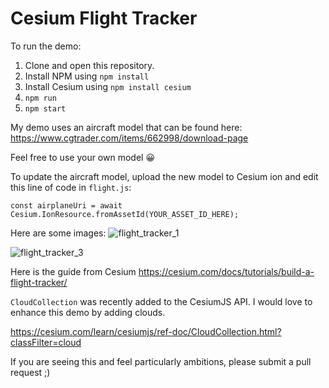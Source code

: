 # Cesium Flight Tracker

To run the demo:

1. Clone and open this repository.
2. Install NPM using `npm install`
3. Install Cesium using `npm install cesium`
4. `npm run`
5. `npm start`

My demo uses an aircraft model that can be found here:
https://www.cgtrader.com/items/662998/download-page

Feel free to use your own model :grinning:

To update the aircraft model, upload the new model to Cesium ion and edit this line of code in `flight.js`:

`const airplaneUri = await Cesium.IonResource.fromAssetId(YOUR_ASSET_ID_HERE);`

Here are some images:
![flight_tracker_1](https://user-images.githubusercontent.com/39531367/121040358-b019bb00-c766-11eb-91cd-9f69171a7d28.gif)

![flight_tracker_3](https://user-images.githubusercontent.com/39531367/121040505-cde72000-c766-11eb-9e4c-58ab0d4d61ed.png)

Here is the guide from Cesium
https://cesium.com/docs/tutorials/build-a-flight-tracker/

`CloudCollection` was recently added to the CesiumJS API. I would love to enhance this demo by adding clouds.

https://cesium.com/learn/cesiumjs/ref-doc/CloudCollection.html?classFilter=cloud

If you are seeing this and feel particularly ambitions, please submit a pull request ;)
